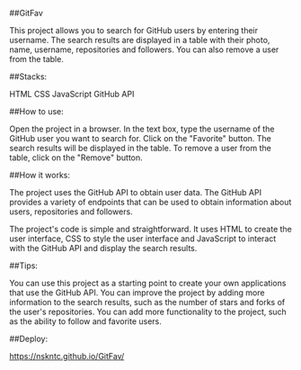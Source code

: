 ##GitFav

This project allows you to search for GitHub users by entering their username. The search results are displayed in a table with their photo, name, username, repositories and followers. You can also remove a user from the table.

##Stacks:

HTML CSS JavaScript GitHub API

##How to use:

Open the project in a browser. In the text box, type the username of the GitHub user you want to search for. Click on the "Favorite" button. The search results will be displayed in the table. To remove a user from the table, click on the "Remove" button.

##How it works:

The project uses the GitHub API to obtain user data. The GitHub API provides a variety of endpoints that can be used to obtain information about users, repositories and followers.

The project's code is simple and straightforward. It uses HTML to create the user interface, CSS to style the user interface and JavaScript to interact with the GitHub API and display the search results.

##Tips:

You can use this project as a starting point to create your own applications that use the GitHub API. You can improve the project by adding more information to the search results, such as the number of stars and forks of the user's repositories. You can add more functionality to the project, such as the ability to follow and favorite users.

##Deploy:

https://nskntc.github.io/GitFav/

